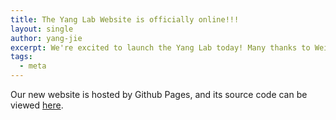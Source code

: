 ```yaml
---
title: The Yang Lab Website is officially online!!!
layout: single
author: yang-jie
excerpt: We're excited to launch the Yang Lab today! Many thanks to Weiyi Tang and Lauren Alexandrescu for their techical support!
tags:
  - meta
---
```


Our new website is hosted by Github Pages, and its source code can be viewed [here](https://github.com/jieyang-lab/jieyang-lab.github.io).
